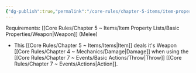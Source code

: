 ```yaml
---
{"dg-publish":true,"permalink":"/core-rules/chapter-5-items/item-property-lists/extra-properties/weapon/thrown/"}
---
```


Requirements: [[Core Rules/Chapter 5 ~ Items/Item Property Lists/Basic Properties/Weapon\|Weapon]] (Melee)

- This [[Core Rules/Chapter 5 ~ Items/Items\|Item]] deals it's Weapon [[Core Rules/Chapter 4 ~ Mechanics/Damage\|Damage]] when using the [[Core Rules/Chapter 7 ~ Events/Basic Actions/Throw\|Throw]] [[Core Rules/Chapter 7 ~ Events/Actions\|Action]].